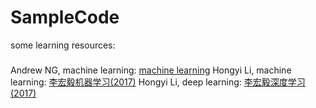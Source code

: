 # SampleCode

some learning resources:

###
Andrew NG, machine learning:  [machine learning](https://www.bilibili.com/video/av9912938)
Hongyi Li, machine learning:  [李宏毅机器学习(2017)](https://www.bilibili.com/video/av10590361)
Hongyi Li, deep learning:  [李宏毅深度学习(2017)](https://www.bilibili.com/video/av9770302)

###
